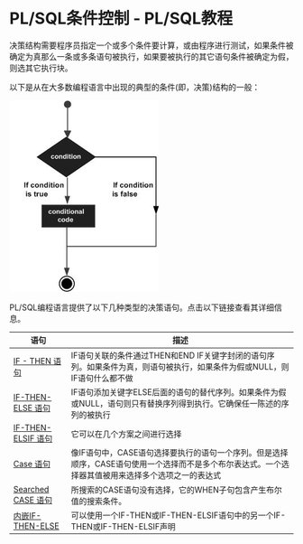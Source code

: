 # PL/SQL条件控制 - PL/SQL教程

决策结构需要程序员指定一个或多个条件要计算，或由程序进行测试，如果条件被确定为真那么一条或多条语句被执行，如果要被执行的其它语句条件被确定为假，则选其它执行块。

以下是从在大多数编程语言中出现的典型的条件(即，决策)结构的一般：

![Decision making statements in PL/SQL](../img/093H0C01-0.jpg)

PL/SQL编程语言提供了以下几种类型的决策语句。点击以下链接查看其详细信息。

| 语句 | 描述 |
| --- | --- |
| [IF - THEN 语句](http://www.yiibai.com/plsql/plsql_if_then.html "IF - THEN 语句") | IF语句关联的条件通过THEN和END IF关键字封闭的语句序列。如果条件为真，则语句被执行，如果条件为假或NULL，则IF语句什么都不做 |
| [IF-THEN-ELSE 语句](http://www.yiibai.com/plsql/plsql_if_then_else.html "IF - THEN 语句") | IF语句添加关键字ELSE后面的语句的替代序列。如果条件为假或NULL，语句则只有替换序列得到执行。它确保任一陈述的序列的被执行 |
| [IF-THEN-ELSIF 语句](http://www.yiibai.com/plsql/plsql_if_then_elsif.html "IF - THEN 语句") | 它可以在几个方案之间进行选择 |
| [Case 语句](http://www.yiibai.com/plsql/plsql_case_statement.html "Case 语句") | 像IF语句中，CASE语句选择要执行的语句一个序列。但是选择顺序，CASE语句使用一个选择而不是多个布尔表达式。一个选择器其值被用来选择多个选项之一的表达式 |
| [Searched CASE 语句](http://www.yiibai.com/plsql/plsql_searched_case.html "Searched CASE 语句") | 所搜索的CASE语句没有选择，它的WHEN子句包含产生布尔值的搜索条件。 |
| [内嵌IF-THEN-ELSE](http://www.yiibai.com/plsql/plsql_nested_if.html "内嵌IF-THEN-ELSE") | 可以使用一个IF-THEN或IF-THEN-ELSIF语句中的另一个IF-THEN或IF-THEN-ELSIF声明 |

